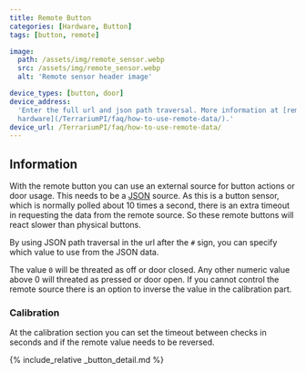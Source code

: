 ```yaml
---
title: Remote Button
categories: [Hardware, Button]
tags: [button, remote]

image:
  path: /assets/img/remote_sensor.webp
  src: /assets/img/remote_sensor.webp
  alt: 'Remote sensor header image'

device_types: [button, door]
device_address:
  'Enter the full url and json path traversal. More information at [remote
  hardware](/TerrariumPI/faq/how-to-use-remote-data/).'
device_url: /TerrariumPI/faq/how-to-use-remote-data/
---
```


## Information

With the remote button you can use an external source for button actions or door
usage. This needs to be a [JSON](https://nl.wikipedia.org/wiki/JSON) source. As
this is a button sensor, which is normally polled about 10 times a second, there
is an extra timeout in requesting the data from the remote source. So these
remote buttons will react slower than physical buttons.

By using JSON path traversal in the url after the `#` sign, you can specify
which value to use from the JSON data.

The value `0` will be threated as off or door closed. Any other numeric value
above 0 will threated as pressed or door open. If you cannot control the remote
source there is an option to inverse the value in the calibration part.

### Calibration

At the calibration section you can set the timeout between checks in seconds and
if the remote value needs to be reversed.

{% include_relative _button_detail.md %}
